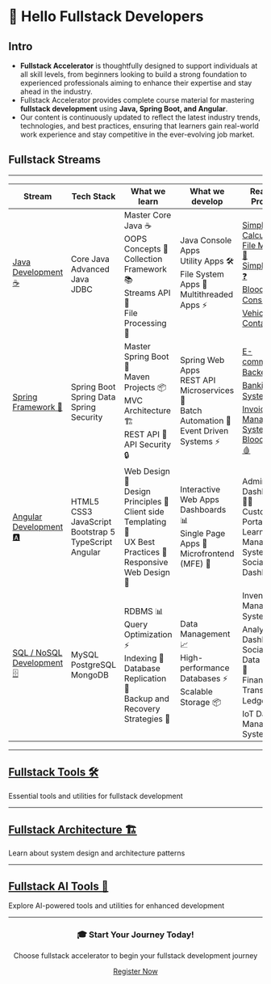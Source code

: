 # 👋 Hello Fullstack Developers 
## Intro
- **Fullstack Accelerator** is thoughtfully designed to support individuals at all skill levels, from beginners looking to build a strong foundation to experienced professionals aiming to enhance their expertise and stay ahead in the industry.
- Fullstack Accelerator provides complete course material for mastering **fullstack development** using **Java, Spring Boot, and Angular**.
- Our content is continuously updated to reflect the latest industry trends, technologies, and best practices, ensuring that learners gain real-world work experience and stay competitive in the ever-evolving job market.

## Fullstack Streams

---

| Stream                    | Tech Stack                                   | What we learn                                           | What we develop                                          | Realtime Projects                                         |
|---------------------------|------------------------------------------------------|----------------------------------------------------------|----------------------------------------------------------|----------------------------------------------------------|
| [Java Development ☕](./java) | Core Java  <br> Advanced Java  <br> JDBC | Master Core Java ☕ <br> OOPS Concepts 🧩 <br> Collection Framework 📚 <br> Streams API 🔄 <br> File Processing 📁 | Java Console Apps  <br> Utility Apps 🛠️ <br> File System Apps 📂 <br> Multithreaded Apps ⚡ | [Simple Calculator 🧮](./java/projects/simple-calculator)  <br>  [File Manager 📁](./java/projects/file-manager)  <br>  [Simple Quiz ❓](./java/projects/simple-quiz)  <br>  [Blood Bank Console 🩸](./java/projects/blood-bank)  <br> [Vehicle Container 🚗](./java/projects/vehicle-container)   |
| [Spring Framework 🌱](./spring) | Spring Boot  <br> Spring Data  <br> Spring Security | Master Spring Boot 🌱 <br> Maven Projects 📦 <br> MVC Architecture 🏗️ <br> REST API 🔌 <br>  API Security 🔒   | Spring Web Apps  <br> REST API  <br> Microservices 🐳 <br> Batch Automation 🤖 <br> Event Driven Systems ⚡ | [E-commerce Backend 🛍️](./spring/projects/ecommerce-api)  <br>  [Banking System 💳](./spring/projects/banking-system)  <br>  [Invoice Management System 📄](./spring/projects/invoice-management)  <br>  [Blood Bank 🩸](./spring/projects/blood-bank)  |
| [Angular Development 🅰️](./angular) | HTML5  <br> CSS3  <br> JavaScript <br> Bootstrap 5 <br> TypeScript  <br> Angular | Web Design 🎨 <br> Design Principles 🎯 <br> Client side Templating 📝 <br> UX Best Practices 👥 <br> Responsive Web Design 📱 | Interactive Web Apps  <br> Dashboards 📊 <br> Single Page Apps 🚀 <br> Microfrontend (MFE) 🧩  | Admin Dashboard 👨‍💼 <br>  Customer Portal 👥 <br>  Learning Management System  <br>  Social Media Dashboard 📱 |
| [SQL / NoSQL Development🗄️](./sql)  | MySQL  <br> PostgreSQL  <br> MongoDB  | RDBMS 📊 <br> Query Optimization ⚡ <br> Indexing 📑 <br> Database Replication 🔄 <br> Backup and Recovery Strategies 💾 | Data Management 📈 <br> High-performance Databases ⚡ <br> Scalable Storage 📦 | Inventory Management System 📦 <br>  Analytics Dashboard  <br>  Social Media Data Storage 📱 <br>  Financial Transactions Ledger 💰 <br>  IoT Data Management System 🌐 |

---

## [Fullstack Tools 🛠️](./tools/)
Essential tools and utilities for fullstack development

---

## [Fullstack Architecture 🏗️](./architecture/)
Learn about system design and architecture patterns

---

## [Fullstack AI Tools 🤖](./ai-tools/)
Explore AI-powered tools and utilities for enhanced development

---

<div align="center">
  <h3>🎓 Start Your Journey Today! </h3>
  <p>Choose fullstack accelerator to begin your fullstack development journey</p>
  <a href="./register/">Register Now</a>
</div>

